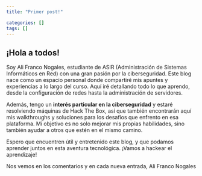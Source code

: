 ```yaml
---
title: "Primer post!"

categories: []
tags: []
---
```


 ## ¡Hola a todos!

Soy Ali Franco Nogales, estudiante de ASIR (Administración de Sistemas Informáticos en Red) con una gran pasión por la ciberseguridad. Este blog nace como un espacio personal donde compartiré mis apuntes y experiencias a lo largo del curso. Aquí iré detallando todo lo que aprendo, desde la configuración de redes hasta la administración de servidores.

Además, tengo un **interés particular en la ciberseguridad** y estaré resolviendo máquinas de Hack The Box, así que también encontrarán aquí mis walkthroughs y soluciones para los desafíos que enfrento en esa plataforma. Mi objetivo es no solo mejorar mis propias habilidades, sino también ayudar a otros que estén en el mismo camino.

Espero que encuentren útil y entretenido este blog, y que podamos aprender juntos en esta aventura tecnológica. ¡Vamos a hackear el aprendizaje!

Nos vemos en los comentarios y en cada nueva entrada,
Ali Franco Nogales
